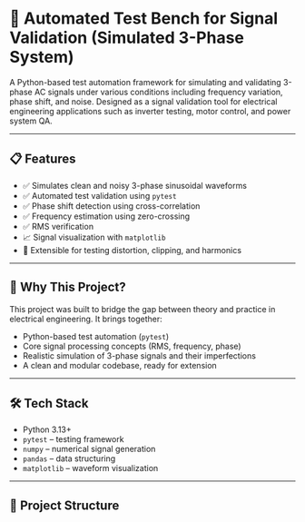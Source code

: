 # 🔌 Automated Test Bench for Signal Validation (Simulated 3-Phase System)

A Python-based test automation framework for simulating and validating 3-phase AC signals under various conditions including frequency variation, phase shift, and noise. Designed as a signal validation tool for electrical engineering applications such as inverter testing, motor control, and power system QA.

---

## 📋 Features

- ✅ Simulates clean and noisy 3-phase sinusoidal waveforms
- ✅ Automated test validation using `pytest`
- ✅ Phase shift detection using cross-correlation
- ✅ Frequency estimation using zero-crossing
- ✅ RMS verification
- 📈 Signal visualization with `matplotlib`
- 🧪 Extensible for testing distortion, clipping, and harmonics

---

## 🧠 Why This Project?

This project was built to bridge the gap between theory and practice in electrical engineering. It brings together:

- Python-based test automation (`pytest`)
- Core signal processing concepts (RMS, frequency, phase)
- Realistic simulation of 3-phase signals and their imperfections
- A clean and modular codebase, ready for extension

---

## 🛠️ Tech Stack

- Python 3.13+
- `pytest` – testing framework
- `numpy` – numerical signal generation
- `pandas` – data structuring
- `matplotlib` – waveform visualization

---

## 📁 Project Structure


